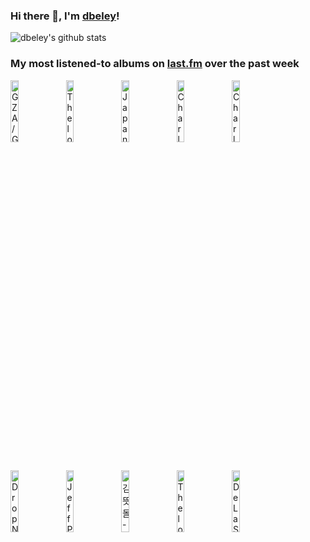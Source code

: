 ### Hi there 👋, I'm [dbeley](https://dbeley.ovh/en)!

![dbeley's github stats](https://github-readme-stats.vercel.app/api?username=dbeley)

### My most listened-to albums on [last.fm](https://www.last.fm/user/d_beley) over the past week

[<img src='https://lastfm.freetls.fastly.net/i/u/300x300/aa710c139ab818b762bbe9f392c0f14a.jpg' width='16%' height='16%' alt='GZA/Genius - Liquid Swords'>](https://www.last.fm/music/gza%252fgenius/liquid%2bswords)&nbsp;
[<img src='https://lastfm.freetls.fastly.net/i/u/300x300/583e9b5cc1614cc3aa00fa2b41205af9.png' width='16%' height='16%' alt='Thelonious Monk - Criss-Cross'>](https://www.last.fm/music/thelonious%2bmonk/criss-cross)&nbsp;
[<img src='https://lastfm.freetls.fastly.net/i/u/300x300/e3ada99d604166fa317b5d0301951de4.jpg' width='16%' height='16%' alt='Japanese Breakfast - Soft Sounds From Another Planet'>](https://www.last.fm/music/japanese%2bbreakfast/soft%2bsounds%2bfrom%2banother%2bplanet)&nbsp;
[<img src='https://lastfm.freetls.fastly.net/i/u/300x300/8918486929165497eb4c87f7813fb881.jpg' width='16%' height='16%' alt='Charly García - Clics modernos'>](https://www.last.fm/music/charly%2bgarc%25c3%25ada/clics%2bmodernos)&nbsp;
[<img src='https://lastfm.freetls.fastly.net/i/u/300x300/afcfa2f706b24d929c4879fd75a65ca9.jpg' width='16%' height='16%' alt='Charly García - Piano bar'>](https://www.last.fm/music/charly%2bgarc%25c3%25ada/piano%2bbar)&nbsp;
<br>
[<img src='https://lastfm.freetls.fastly.net/i/u/300x300/0e58dd8880da4f09b3676ba5a4b64aa7.jpg' width='16%' height='16%' alt='Drop Nineteens - Delaware'>](https://www.last.fm/music/drop%2bnineteens/delaware)&nbsp;
[<img src='https://lastfm.freetls.fastly.net/i/u/300x300/01938cf4ab2ba7817ae1a4ea8bd51603.jpg' width='16%' height='16%' alt='Jeff Parker - The New Breed'>](https://www.last.fm/music/jeff%2bparker/the%2bnew%2bbreed)&nbsp;
[<img src='https://lastfm.freetls.fastly.net/i/u/300x300/2a94ecaf75fac99bba5f6e4c060f3acc.jpg' width='16%' height='16%' alt='김뜻돌 - Angel Interview'>](https://www.last.fm/music/%25ea%25b9%2580%25eb%259c%25bb%25eb%258f%258c/angel%2binterview)&nbsp;
[<img src='https://lastfm.freetls.fastly.net/i/u/300x300/de97a65086965f132a64b0851282b451.jpg' width='16%' height='16%' alt='Thelonious Monk - Thelonious Alone in San Francisco'>](https://www.last.fm/music/thelonious%2bmonk/thelonious%2balone%2bin%2bsan%2bfrancisco)&nbsp;
[<img src='https://lastfm.freetls.fastly.net/i/u/300x300/5b23f694bc7f2f1f525169d1112b587d.png' width='16%' height='16%' alt='De La Soul - Buhloone Mindstate'>](https://www.last.fm/music/de%2bla%2bsoul/buhloone%2bmindstate)&nbsp;
<br>
